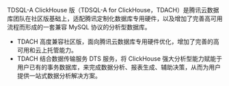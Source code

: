TDSQL-A ClickHouse 版（TDSQL-A for ClickHouse，TDACH）是腾讯云数据库团队在社区版基础上，适配腾讯定制化数据库专用硬件，以及增加了完善高可用流程而形成的一套兼容 MySQL 协议的分析型数据库。

- TDACH 高度兼容社区版，面向腾讯云数据库专用硬件优化，增加了完善的高可用和云上托管能力。
- TDACH 结合数据传输服务 DTS 服务，将 ClickHouse 强大分析型能力赋能于用户已有的事务数据库，来完成数据分析、报表生成、辅助决策，从而为用户提供一站式数据分析解决方案。
